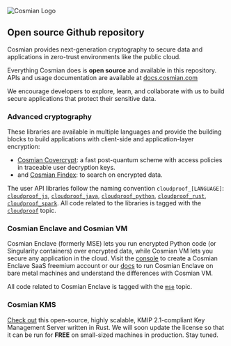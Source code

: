 ![Cosmian Logo](https://cosmian.com/wp-content/uploads/2024/03/Cosmian-Logo.svg) 

## Open source Github repository

Cosmian provides next-generation cryptography to secure data and applications in zero-trust environments like the public cloud. 

Everything Cosmian does is **open source** and available in this repository.
APIs and usage documentation are available at [docs.cosmian.com](https://docs.cosmian.com)

We encourage developers to explore, learn, and collaborate with us to build secure applications that protect their sensitive data.

### Advanced cryptography

These libraries are available in multiple languages and provide the building blocks to build applications with client-side and application-layer encryption: 

 - [Cosmian Covercrypt](https://github.com/Cosmian/cover_crypt): a fast post-quantum scheme with access policies in traceable user decryption keys.
 - and [Cosmian Findex](https://github.com/Cosmian/findex): to search on encrypted data.

The user API libraries follow the naming convention `cloudproof_[LANGUAGE]`: [`cloudproof_js`](https://github.com/Cosmian/cloudproof_js), [`cloudproof_java`](https://github.com/Cosmian/cloudproof_java), [`cloudproof_python`](https://github.com/Cosmian/cloudproof_python), [`cloudproof_rust`](https://github.com/Cosmian/cloudproof_rust), [`cloudproof_spark`](https://github.com/Cosmian/cloudproof_spark).
All code related to the libraries is tagged with the [`cloudproof`](https://github.com/search?q=topic%3Acloudproof+org%3ACosmian+fork%3Atrue&type=repositories) topic.

### Cosmian Enclave and Cosmian VM

Cosmian Enclave (formerly MSE) lets you run encrypted Python code (or Singularity containers) over encrypted data, while Cosmian VM lets you secure any application in the cloud.
Visit the [console](https://console.cosmian.com) to create a Cosmian Enclave SaaS freemium account or our [docs](https://docs.cosmian.com) to run Cosmian Enclave on bare metal machines and understand the differences with Cosmian VM.

All code related to Cosmian Enclave is tagged with the [`mse`](https://github.com/search?q=topic%3Amse+org%3ACosmian+fork%3Atrue&type=repositories) topic.

### Cosmian KMS
[Check out](https://github.com/Cosmian/kms) this open-source, highly scalable, KMIP 2.1-compliant Key Management Server written in Rust. We will soon update the license so that it can be run for **FREE** on small-sized machines in production. Stay tuned.
